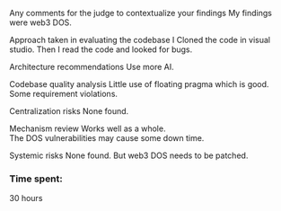 Any comments for the judge to contextualize your findings
My findings were web3 DOS.

Approach taken in evaluating the codebase
I Cloned the code in visual studio.  Then I read the code and looked for bugs.

Architecture recommendations
Use more AI.

Codebase quality analysis
Little use of floating pragma which is good.
Some requirement violations.

Centralization risks
None found.

Mechanism review
Works well as a whole.  
The DOS vulnerabilities may cause some down time.

Systemic risks
None found.  But web3 DOS needs to be patched.

### Time spent:
30 hours